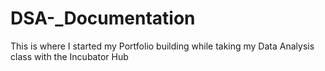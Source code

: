 # DSA-_Documentation
This is where I started my Portfolio building while taking my Data Analysis class with the Incubator Hub
